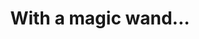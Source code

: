 ---
title: "With a magic wand..." 
published: '29-03-2022'
tech: ["radio spot", "music production", "voice recordings"]
url: "https://soundcloud.com/mitspol/with-a-magic-wand?utm_source=clipboard&utm_medium=text&utm_campaign=social_sharing"
---
